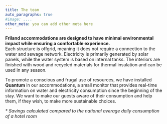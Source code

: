 ```yaml
---
title: The team
auto_paragraphs: true
#image: ....
other_meta: you can add other meta here
---
```


<strong>Friland accommodations are designed to have minimal environmental impact while ensuring a comfortable experience.</strong><br />
Each structure is offgrid, meaning it does not require a connection to the water and sewage network. Electricity is primarily generated by solar panels, while the water system is based on internal tanks. The interiors are finished with wood and recycled materials for thermal insulation and can be used in any season.

To promote a conscious and frugal use of resources, we have installed <strong>Quantum</strong> in our accommodations, a small monitor that provides real-time information on water and electricity consumption since the beginning of the stay.
We want to make our guests aware of their consumption and help them, if they wish, to make more sustainable choices.

<i>* Savings calculated compared to the national average daily consumption of a hotel room</i>
